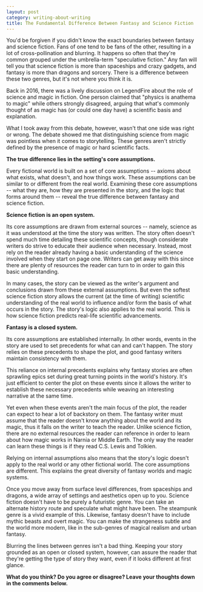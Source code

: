 ```yaml
---
layout: post
category: writing-about-writing
title: The Fundamental Difference Between Fantasy and Science Fiction
---
```


You'd be forgiven if you didn't know the exact boundaries between fantasy and science fiction. Fans of one tend to be fans of the other, resulting in a lot of cross-pollination and blurring. It happens so often that they're common grouped under the umbrella-term "speculative fiction." Any fan will tell you that science fiction is more than spaceships and crazy gadgets, and fantasy is more than dragons and sorcery. There is a difference between these two genres, but it's not where you think it is.

<!--excerpt-->

Back in 2016, there was a lively discussion on LegendFire about the role of science and magic in fiction. One person claimed that "physics is anathema to magic" while others strongly disagreed, arguing that what's commonly thought of as magic has (or could one day have) a scientific basis and explanation.

What I took away from this debate, however, wasn't that one side was right or wrong. The debate showed me that distinguishing science from magic was pointless when it comes to storytelling. These genres aren't strictly defined by the presence of magic or hard scientific facts.

**The true difference lies in the setting's core assumptions.**

Every fictional world is built on a set of core assumptions -- axioms about what exists, what doesn't, and how things work. These assumptions can be similar to or different from the real world. Examining these core assumptions -- what they are, how they are presented in the story, and the logic that forms around them -- reveal the true difference between fantasy and science fiction.

**Science fiction is an open system.**

Its core assumptions are drawn from external sources -- namely, science as it was understood at the time the story was written. The story often doesn't spend much time detailing these scientific concepts, though considerate writers do strive to educate their audience when necessary. Instead, most rely on the reader already having a basic understanding of the science involved when they start on page one. Writers can get away with this since there are plenty of resources the reader can turn to in order to gain this basic understanding.

In many cases, the story can be viewed as the writer's argument and conclusions drawn from these external assumptions. But even the softest science fiction story allows the current (at the time of writing) scientific understanding of the real world to influence and/or form the basis of what occurs in the story. The story's logic also applies to the real world. This is how science fiction predicts real-life scientific advancements.

**Fantasy is a closed system.**

Its core assumptions are established internally. In other words, events in the story are used to set precedents for what can and can't happen. The story relies on these precedents to shape the plot, and good fantasy writers maintain consistency with them.

This reliance on internal precedents explains why fantasy stories are often sprawling epics set during great turning points in the world's history. It's just efficient to center the plot on these events since it allows the writer to establish these necessary precedents while weaving an interesting narrative at the same time.

Yet even when these events aren't the main focus of the plot, the reader can expect to hear a lot of backstory on them. The fantasy writer must assume that the reader doesn't know anything about the world and its magic, thus it falls on the writer to teach the reader. Unlike science fiction, there are no external resources the reader can reference in order to learn about how magic works in Narnia or Middle Earth. The only way the reader can learn these things is if they read C.S. Lewis and Tolkien.

Relying on internal assumptions also means that the story's logic doesn't apply to the real world or any other fictional world. The core assumptions are different. This explains the great diversity of fantasy worlds and magic systems.

Once you move away from surface level differences, from spaceships and dragons, a wide array of settings and aesthetics open up to you. Science fiction doesn't have to be purely a futuristic genre. You can take an alternate history route and speculate what might have been. The steampunk genre is a vivid example of this. Likewise, fantasy doesn't have to include mythic beasts and overt magic. You can make the strangeness subtle and the world more modern, like in the sub-genres of magical realism and urban fantasy.

Blurring the lines between genres isn't a bad thing. Keeping your story grounded as an open or closed system, however, can assure the reader that they're getting the type of story they want, even if it looks different at first glance.

**What do you think? Do you agree or disagree? Leave your thoughts down in the comments below.**
